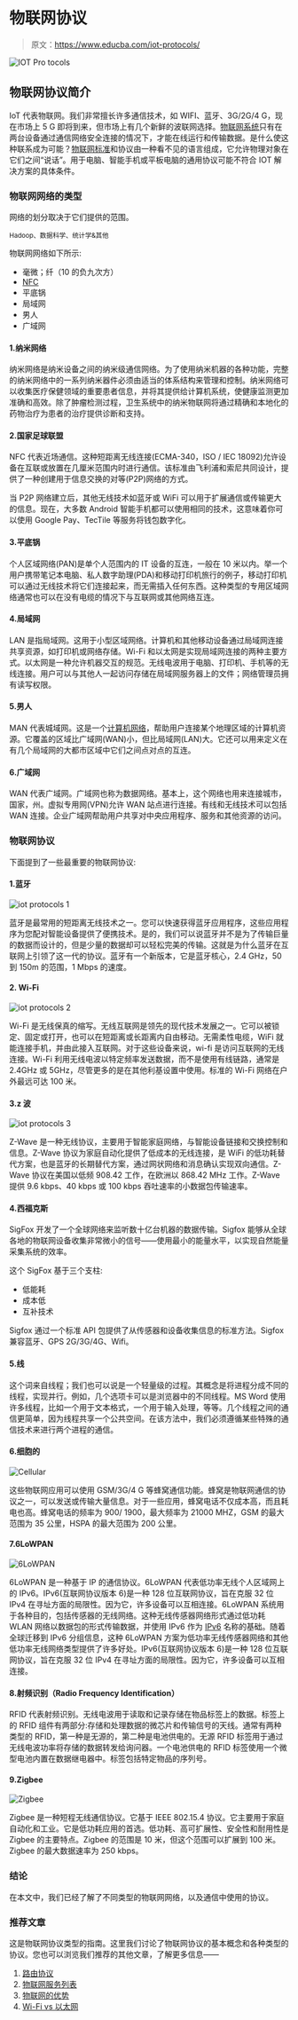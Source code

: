 # 物联网协议

> 原文：<https://www.educba.com/iot-protocols/>

![IOT Pro tocols](img/96e1ad5ab69cebdc4cd29af4a0a0f76e.png)



## 物联网协议简介

IoT 代表物联网。我们非常擅长许多通信技术，如 WIFI、蓝牙、3G/2G/4 G，现在市场上 5 G 即将到来，但市场上有几个新鲜的波联网选择。[物联网系统](https://www.educba.com/iot-framework/)只有在两台设备通过通信网络安全连接的情况下，才能在线运行和传输数据。是什么使这种联系成为可能？[物联网标准](https://www.educba.com/iot-standards/)和协议由一种看不见的语言组成，它允许物理对象在它们之间“说话”。用于电脑、智能手机或平板电脑的通用协议可能不符合 IOT 解决方案的具体条件。

### 物联网网络的类型

网络的划分取决于它们提供的范围。

<small>Hadoop、数据科学、统计学&其他</small>

物联网网络如下所示:

*   毫微；纤（10 的负九次方）
*   [NFC](https://www.educba.com/full-form-of-nfc/)
*   平底锅
*   局域网
*   男人
*   广域网

#### 1.纳米网络

纳米网络是纳米设备之间的纳米级通信网络。为了使用纳米机器的各种功能，完整的纳米网络中的一系列纳米器件必须由适当的体系结构来管理和控制。纳米网络可以收集医疗保健领域的重要患者信息，并将其提供给计算机系统，使健康监测更加准确和高效。除了肿瘤检测过程，卫生系统中的纳米物联网将通过精确和本地化的药物治疗为患者的治疗提供诊断和支持。

#### 2.国家足球联盟

NFC 代表近场通信。这种短距离无线连接(ECMA-340，ISO / IEC 18092)允许设备在互联或放置在几厘米范围内时进行通信。该标准由飞利浦和索尼共同设计，提供了一种创建用于信息交换的对等(P2P)网络的方式。

当 P2P 网络建立后，其他无线技术如蓝牙或 WiFi 可以用于扩展通信或传输更大的信息。现在，大多数 Android 智能手机都可以使用相同的技术，这意味着你可以使用 Google Pay、TecTile 等服务将钱包数字化。

#### 3.平底锅

个人区域网络(PAN)是单个人范围内的 IT 设备的互连，一般在 10 米以内。举一个用户携带笔记本电脑、私人数字助理(PDA)和移动打印机旅行的例子，移动打印机可以通过无线技术将它们连接起来，而无需插入任何东西。这种类型的专用区域网络通常也可以在没有电缆的情况下与互联网或其他网络互连。

#### 4.局域网

LAN 是指局域网。这用于小型区域网络。计算机和其他移动设备通过局域网连接共享资源，如打印机或网络存储。Wi-Fi 和以太网是实现局域网连接的两种主要方式。以太网是一种允许机器交互的规范。无线电波用于电脑、打印机、手机等的无线连接。用户可以与其他人一起访问存储在局域网服务器上的文件；网络管理员拥有读写权限。

#### 5.男人

MAN 代表城域网。这是一个[计算机网络](https://www.educba.com/introduction-to-computer-network/)，帮助用户连接某个地理区域的计算机资源。它覆盖的区域比广域网(WAN)小，但比局域网(LAN)大。它还可以用来定义在有几个局域网的大都市区域中它们之间点对点的互连。

#### 6.广域网

WAN 代表广域网。广域网也称为数据网络。基本上，这个网络也用来连接城市，国家，州。虚拟专用网(VPN)允许 WAN 站点进行连接。有线和无线技术可以包括 WAN 连接。企业广域网帮助用户共享对中央应用程序、服务和其他资源的访问。

### 物联网协议

下面提到了一些最重要的物联网协议:

#### 1.蓝牙

![iot protocols 1](img/c07fad376ceb1f9f7c4cb81cfee2bc7e.png)



蓝牙是最常用的短距离无线技术之一。您可以快速获得蓝牙应用程序，这些应用程序为您配对智能设备提供了便携技术。是的，我们可以说蓝牙并不是为了传输巨量的数据而设计的，但是少量的数据却可以轻松完美的传输。这就是为什么蓝牙在互联网上引领了这一代的协议。蓝牙有一个新版本，它是蓝牙核心，2.4 GHz，50 到 150m 的范围，1 Mbps 的速度。

#### 2\. Wi-Fi

![iot protocols 2](img/42945e5ccea61b9b525d5620b625ffbb.png)



Wi-Fi 是无线保真的缩写。无线互联网是领先的现代技术发展之一。它可以被锁定、固定或打开，也可以在短距离或长距离内自由移动。无需柔性电缆，WiFi 就能连接手机，并由此接入互联网。对于这些设备来说，wi-fi 是访问互联网的无线连接。Wi-Fi 利用无线电波以特定频率发送数据，而不是使用有线链路，通常是 2.4GHz 或 5GHz，尽管更多的是在其他利基设置中使用。标准的 Wi-Fi 网络在户外最远可达 100 米。

#### 3.z 波

![iot protocols 3](img/1c7a4bde0671393e494b698e40d91717.png)



Z-Wave 是一种无线协议，主要用于智能家庭网络，与智能设备链接和交换控制和信息。Z-Wave 协议为家庭自动化提供了低成本的无线连接，是 WiFi 的低功耗替代方案，也是蓝牙的长期替代方案，通过网状网络和消息确认实现双向通信。Z-Wave 协议在美国以低频 908.42 工作，在欧洲以 868.42 MHz 工作。Z-Wave 提供 9.6 kbps、40 kbps 或 100 kbps 吞吐速率的小数据包传输速率。

#### 4.西福克斯

SigFox 开发了一个全球网络来监听数十亿台机器的数据传输。Sigfox 能够从全球各地的物联网设备收集非常微小的信号——使用最小的能量水平，以实现自然能量采集系统的效率。

这个 SigFox 基于三个支柱:

*   低能耗
*   成本低
*   互补技术

Sigfox 通过一个标准 API 包提供了从传感器和设备收集信息的标准方法。Sigfox 兼容蓝牙、GPS 2G/3G/4G、Wifi。

#### 5.线

这个词来自线程；我们也可以说是一个轻量级的过程。其概念是将进程分成不同的线程，实现并行。例如，几个选项卡可以是浏览器中的不同线程。MS Word 使用许多线程，比如一个用于文本格式，一个用于输入处理，等等。几个线程之间的通信更简单，因为线程共享一个公共空间。在该方法中，我们必须遵循某些特殊的通信技术来进行两个进程的通信。

#### 6.细胞的

![Cellular ](img/779655675b399dd8afd96b817502473a.png)



这些物联网应用可以使用 GSM/3G/4 G 等蜂窝通信功能。蜂窝是物联网通信的协议之一，可以发送或传输大量信息。对于一些应用，蜂窝电话不仅成本高，而且耗电也高。蜂窝电话的频率为 900/ 1900，最大频率为 21000 MHZ，GSM 的最大范围为 35 公里，HSPA 的最大范围为 200 公里。

#### 7.6LoWPAN

![6LoWPAN](img/b75a45a752946a39a821dc2ee1665fa5.png)



6LoWPAN 是一种基于 IP 的通信协议。6LoWPAN 代表低功率无线个人区域网上的 IPv6。IPv6(互联网协议版本 6)是一种 128 位互联网协议，旨在克服 32 位 IPv4 在寻址方面的局限性。因为它，许多设备可以互相连接。6LoWPAN 系统用于各种目的，包括传感器的无线网络。这种无线传感器网络形式通过低功耗 WLAN 网络以数据包的形式传输数据，并使用 IPv6 作为 [IPv6](https://www.educba.com/what-is-ipv6/) 名称的基础。随着全球迁移到 IPv6 分组信息，这种 6LoWPAN 方案为低功率无线传感器网络和其他低功率无线网络类型提供了许多好处。IPv6(互联网协议版本 6)是一种 128 位互联网协议，旨在克服 32 位 IPv4 在寻址方面的局限性。因为它，许多设备可以互相连接。

#### 8.射频识别（Radio Frequency Identification）

RFID 代表射频识别。无线电波用于读取和记录存储在物品标签上的数据。标签上的 RFID 组件有两部分:存储和处理数据的微芯片和传输信号的天线。通常有两种类型的 RFID，第一种是无源的，第二种是电池供电的。无源 RFID 标签用于通过无线电波功率将存储的数据转发给询问器。一个电池供电的 RFID 标签使用一个微型电池内置在数据继电器中。标签包括特定物品的序列号。

#### 9.Zigbee

![Zigbee](img/0231b17b6c09d66d6c758db8d1361839.png)



Zigbee 是一种短程无线通信协议。它基于 IEEE 802.15.4 协议。它主要用于家庭自动化和工业。它是低功耗应用的首选。低功耗、高可扩展性、安全性和耐用性是 Zigbee 的主要特点。Zigbee 的范围是 10 米，但这个范围可以扩展到 100 米。Zigbee 的最大数据速率为 250 kbps。

### 结论

在本文中，我们已经了解了不同类型的物联网网络，以及通信中使用的协议。

### 推荐文章

这是物联网协议类型的指南。这里我们讨论了物联网协议的基本概念和各种类型的协议。您也可以浏览我们推荐的其他文章，了解更多信息——

1.  [路由协议](https://www.educba.com/routing-protocol/)
2.  [物联网服务列表](https://www.educba.com/iot-services/)
3.  [物联网的优势](https://www.educba.com/benefits-of-iot/)
4.  [Wi-Fi vs 以太网](https://www.educba.com/wifi-vs-ethernet/)





